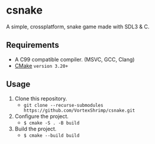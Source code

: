 # csnake

A simple, crossplatform, snake game made with SDL3 & C.

## Requirements

- A C99 compatible compiler. (MSVC, GCC, Clang)
- [CMake](https://cmake.org/) `version 3.20+`

## Usage

1. Clone this repository.
    - `git clone --recurse-submodules https://github.com/VortexShrimp/csnake.git`
2. Configure the project.
    - `$ cmake -S . -B build`
3. Build the project.
    - `$ cmake --build build`
